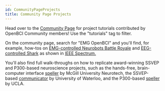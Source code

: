 ```yaml
---
id: CommunityPageProjects
title: Community Page Projects
---
```


Head over to the [Community Page](http://www.openbci.com/community/) for project tutorials contributed by OpenBCI Community members! Use the "tutorials" tag to filter.

On the community page, search for "EMG OpenBCI" and you'll find, for example, how-tos on [EMG-controlled Neurobots Battle Royale](https://www.instructables.com/id/Neurobots-Battle-Royale-Muscle-Controlled-Combat-H/) and [EEG-controlled Shark](https://eeghacker.blogspot.com/2015/03/brain-controlled-shark-attack.html) as shown in [IEEE Spectrum.](https://spectrum.ieee.org/geek-life/hands-on/openbci-control-an-air-shark-with-your-mind)

You'll also find full walk-throughs on how to replicate award-winning SSVEP and P300-based neuroscience projects, such as the hands-free, brain-computer interface [speller](https://github.com/NTX-McGill/NeuroTechX-McGill-2021) by McGill University Neurotech, the SSVEP-based [communicator](https://github.com/WATOLINK/mind-speech-interface-ssvep) by University of Waterloo, and the P300-based [speller](https://github.com/DarrenVawter/P300_BCI/blob/main/README.md) by UCLA.
